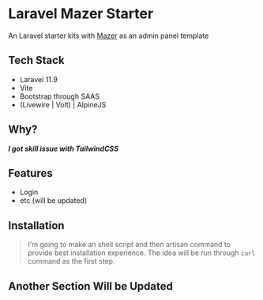 # Laravel Mazer Starter

An Laravel starter kits with [Mazer](https://github.com/zuramai/mazer) as an admin panel template

## Tech Stack

-   Laravel 11.9
-   Vite
-   Bootstrap through SAAS
-   (Livewire | Volt) | AlpineJS

## Why?

**_I got skill issue with TailwindCSS_**

## Features

-   Login
-   etc (will be updated)

## Installation

> I'm going to make an shell script and then artisan command to provide best installation experience. The idea will be run through `curl` command as the first step.

## Another Section Will be Updated
